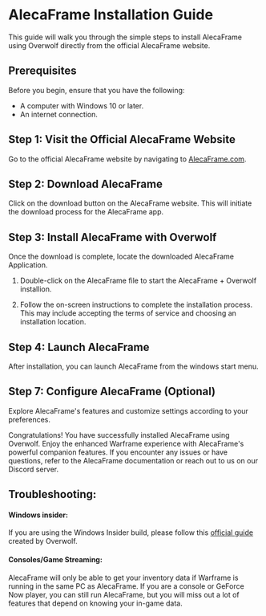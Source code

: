 # AlecaFrame Installation Guide

This guide will walk you through the simple steps to install AlecaFrame using Overwolf directly from the official AlecaFrame website.

## Prerequisites

Before you begin, ensure that you have the following:

- A computer with Windows 10 or later.
- An internet connection.

## Step 1: Visit the Official AlecaFrame Website

Go to the official AlecaFrame website by navigating to [AlecaFrame.com](#).

## Step 2: Download AlecaFrame

Click on the download button on the AlecaFrame website. This will initiate the download process for the AlecaFrame app.

## Step 3: Install AlecaFrame with Overwolf

Once the download is complete, locate the downloaded AlecaFrame Application.

1. Double-click on the AlecaFrame file to start the AlecaFrame + Overwolf installion.

2. Follow the on-screen instructions to complete the installation process. This may include accepting the terms of service and choosing an installation location.

## Step 4: Launch AlecaFrame

After installation, you can launch AlecaFrame from the windows start menu.

## Step 7: Configure AlecaFrame (Optional)

Explore AlecaFrame's features and customize settings according to your preferences.

Congratulations! You have successfully installed AlecaFrame using Overwolf. Enjoy the enhanced Warframe experience with AlecaFrame's powerful companion features. If you encounter any issues or have questions, refer to the AlecaFrame documentation or reach out to us on our Discord server.

## Troubleshooting:

#### Windows insider:
If you are using the Windows Insider build, please follow this [official guide](https://support.overwolf.com/en/support/solutions/articles/9000197893-running-overwolf-on-windows-insider) created by Overwolf.

#### Consoles/Game Streaming:
AlecaFrame will only be able to get your inventory data if Warframe is running in the same PC as AlecaFrame. If you are a console or GeForce Now player, you can still run AlecaFrame, but you will miss out a lot of features that depend on knowing your in-game data.